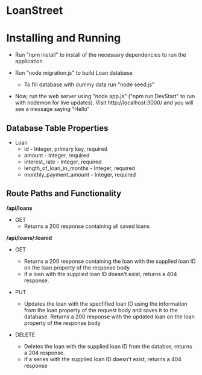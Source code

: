 # LoanStreet

# Installing and Running

- Run "npm install" to install of the necessary dependencies to run the application
- Run "node migration.js" to build Loan database

  - To fill database with dummy data run "node seed.js"

- Now, run the web server using "node app.js" ("npm run DevStart" to run with nodemon for live updates). Visit http://localhost:3000/ and you will see a message saying "Hello"

## Database Table Properties

- Loan
  - id - Integer, primary key, required
  - amount - Integer, required
  - interest_rate - Integer, required
  - length_of_loan_in_months - Integer, required
  - monthly_payment_amount - Integer, required

## Route Paths and Functionality

**/api/loans**

- GET
  - Returns a 200 response containing all saved loans

**/api/loans/:loanid**

- GET

  - Returns a 200 response containing the loan with the supplied loan ID on the loan property of the response body
  - if a loan with the supplied loan ID doesn't exist, returns a 404 response.

- PUT

  - Updates the loan with the specfified loan ID using the information from the loan property of the request body and saves it to the database. Returns a 200 response with the updated loan on the loan property of the response body

- DELETE
  - Deletes the loan with the supplied loan ID from the databse, returns a 204 response.
  - if a series with the supplied loan ID doesn't exist, returns a 404 response
